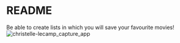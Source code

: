 # README

Be able to create lists in which you will save your favourite movies!
<img src="https://res.cloudinary.com/dqlftfvk3/image/upload/v1647345048/GitHub/Capture_d_%C3%A9cran_2022-03-15_124801_p3afax.png" alt="christelle-lecamp_capture_app" />